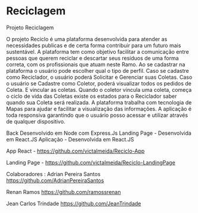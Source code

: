 # Reciclagem
Projeto Reciclagem

O projeto Reciclo é uma plataforma desenvolvida para atender as necessidades publicas e de certa forma contribuir para um futuro mais sustentável. A plataforma tem como objetivo facilitar a comunicação entre pessoas que querem reciclar e descartar seus resíduos de uma forma correta, com os profissionais que atuam neste Ramo. Ao se cadastrar na plataforma o usuário pode escolher qual o tipo de perfil. Caso se cadastre como Reciclador, o usuário poderá Solicitar e Gerenciar suas Coletas. Caso o usuário se Cadastre como Coletor, poderá visualizar todos os pedidos de Coleta. E vincular as coletas. Quando o coletor vincula uma coleta, começa o ciclo de vida das Coletas existe os estados para o Reciclador saber quando sua Coleta será realizada. A plataforma trabalha com tecnologia de Mapas para ajudar e facilitar a visualização das informações. A aplicação é toda responsiva garantindo que o usuário posso acessar e utilizar através de qualquer dispositivo.


Back Desenvolvido em Node com Express.Js
Landing Page - Desenvolvida em React.JS
Aplicação - Desenvolvida em React.JS

App React - https://github.com/victalmeida/Reciclo-App

Landing Page - https://github.com/victalmeida/Reciclo-LandingPage

Colaboradores : 
Adrian Pereira Santos
https://github.com/AdrianPereiraSantos

Renan Ramos
https://github.com/ramossrenan

Jean Carlos Trindade
https://github.com/JeanTrindade




